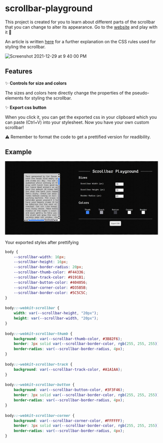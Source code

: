 # scrollbar-playground

This project is created for you to learn about different parts of the scrollbar that you can change to alter its appearance. Go to the [website](https://lyqht.github.io/scrollbar-playground/) and play with it 🧡

An article is written [here](https://esteetey.dev/make-your-website-stand-out-with-a-custom-scrollbar) for a further explanation on the CSS rules used for styling the scrollbar. 

<img width="1516" alt="Screenshot 2021-12-29 at 9 40 00 PM" src="https://user-images.githubusercontent.com/35736525/147668152-22987733-83e8-4464-a4dd-ddfbff9c01ce.png">


## Features

✨ **Controls for size and colors**

The sizes and colors here directly change the properties of the pseudo-elements for styling the scrollbar.

✨ **Export css button**

When you click it, you can get the exported css in your clipboard which you can paste (Ctrl+V) into your stylesheet. Now you have your own custom scrollbar!

:warning: Remember to format the code to get a prettified version for readibility. 

## Example

![](screenshots/v1.0.1%20scrollbar%20playground.png)

Your exported styles after prettifying

```css
body {
    --scrollbar-width: 16px;
    --scrollbar-height: 16px;
    --scrollbar-border-radius: 20px;
    --scrollbar-thumb-color: #F44336;
    --scrollbar-track-color: #9191B1;
    --scrollbar-button-color: #404056;
    --scrollbar-corner-color: #D35B5B;
    --scrollbar-border-color: #5C5C5C;
}

body::-webkit-scrollbar {
    width: var(--scrollbar-height, "20px");
    height: var(--scrollbar-width, "20px");
}

body::-webkit-scrollbar-thumb {
    background: var(--scrollbar-thumb-color, #3B82F6);
    border: 3px solid var(--scrollbar-border-color, rgb(255, 255, 255));
    border-radius: var(--scrollbar-border-radius, 4px);
}

body::-webkit-scrollbar-track {
    background: var(--scrollbar-track-color, #A1A1AA);
}

body::-webkit-scrollbar-button {
    background: var(--scrollbar-button-color, #3F3F46);
    border: 3px solid var(--scrollbar-border-color, rgb(255, 255, 255));
    border-radius: var(--scrollbar-border-radius, 4px);
}

body::-webkit-scrollbar-corner {
    background: var(--scrollbar-corner-color, #FFFFFF);
    border: 3px solid var(--scrollbar-border-color, rgb(255, 255, 255));
    border-radius: var(--scrollbar-border-radius, 4px);
}
```